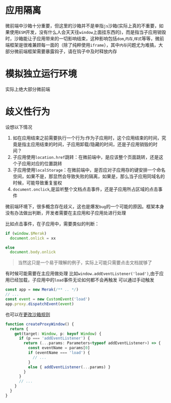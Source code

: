 # 应用隔离
微前端中沙箱十分重要，但这里的沙箱并不是单指`js`沙箱(实际上真的不重要，如果使用`ESM`开发，没有什么人会天天往`window`上面挂东西的)，而是指当子应用销毁时，沙箱能让子应用带来的一切影响结束，这种影响包括`dom`,`内存`,`样式`等等，微前端框架是很难兼顾每一面的（除了纯粹使用`iframe`），其中`内存`问题尤为难搞，大部分微前端框架需要暴露钩子，请在钩子中及时释放内存

# 模拟独立运行环境
实际上绝大部分微前端
# 歧义性行为
设想以下情况
1. 如在应用结束之前需要执行一个行为:作为子应用时，这个应用结束的时间，究竟是指主应用结束的时间，子应用卸载/隐藏的时间，还是子应用销毁的时间？
2. 子应用使用`location.href`跳转：在微前端中，是应该整个页面跳转，还是这个子应用对应的位置跳转
3. 子应用使用`localStorage`：在微前端中，是否应对子应用存的键安排一个命名空间，如果不是，那显然会导致失败的隔离，如果是，那么当子应用同域名的时候，可能导致重复鉴权
4. `document.onclick`,是监听整个文档点击事件，还是子应用所占区域的点击事件

微前端环境下，很多概念存在歧义，这也是爆发`bug`的一个可能的原因。框架本身没有办法做出判断，开发者需要在主应用和子应用处进行处理

比如点击事件，在子应用中，需要类似的判断：
```ts
if (window.$Merak)
  document.onlick = xx

else
  document.body.onlick
```
> 当然这只是一个易于理解的例子，实际上可能只需要点击文档就够了

有时候可能需要在主应用做处理
比如`window.addEventListener('load')`,由于应用已经加载，子应用中的`load`事件无论如何都不会再触发
可以通过手动触发
```ts
const app = new Merak(/** .. */)
// ...
const event = new CustomEvent('load')
app.proxy.dispatchEvent(event)
```
也可以在[更改沙箱规则]()

```ts
function createProxyWindow() {
  return {
    get(target: Window, p: keyof Window) {
      if (p === 'addEventListener') {
        return (...params: Parameters<typeof addEventListener>) => {
          const eventName = params[0]
          if (eventName === 'load') {
            // ...
          }
          else { addEventListener(...params) }
        }
      }
      // ...
    }
  }
}
```
